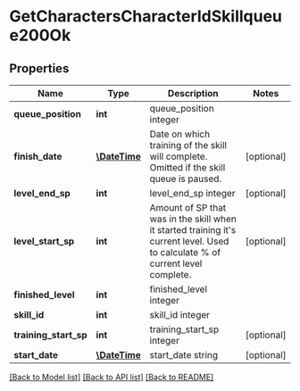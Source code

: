 # GetCharactersCharacterIdSkillqueue200Ok

## Properties
Name | Type | Description | Notes
------------ | ------------- | ------------- | -------------
**queue_position** | **int** | queue_position integer | 
**finish_date** | [**\DateTime**](\DateTime.md) | Date on which training of the skill will complete. Omitted if the skill queue is paused. | [optional] 
**level_end_sp** | **int** | level_end_sp integer | [optional] 
**level_start_sp** | **int** | Amount of SP that was in the skill when it started training it&#39;s current level. Used to calculate % of current level complete. | [optional] 
**finished_level** | **int** | finished_level integer | 
**skill_id** | **int** | skill_id integer | 
**training_start_sp** | **int** | training_start_sp integer | [optional] 
**start_date** | [**\DateTime**](\DateTime.md) | start_date string | [optional] 

[[Back to Model list]](../README.md#documentation-for-models) [[Back to API list]](../README.md#documentation-for-api-endpoints) [[Back to README]](../README.md)


